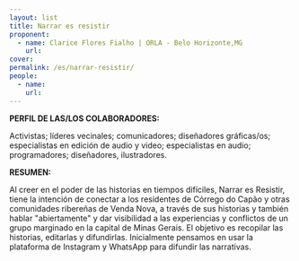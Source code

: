 ```yaml
---
layout: list
title: Narrar es resistir
proponent:
  - name: Clarice Flores Fialho | ORLA - Belo Horizonte,MG
    url: 
cover:
permalink: /es/narrar-resistir/
people:
  - name: 
    url: 
---
```


**PERFIL DE LAS/LOS COLABORADORES:**
  
Activistas; líderes vecinales; comunicadores; diseñadores gráficas/os; especialistas en edición de audio y video; especialistas en audio; programadores; diseñadores, ilustradores.

**RESUMEN:**
  
Al creer en el poder de las historias en tiempos difíciles, Narrar es Resistir, tiene la intención de conectar a los residentes de Córrego do Capão y otras comunidades ribereñas de Venda Nova, a través de sus historias y también hablar "abiertamente" y dar visibilidad a las experiencias y conflictos de un grupo marginado en la capital de Minas Gerais. El objetivo es recopilar las historias, editarlas y difundirlas. Inicialmente pensamos en usar la plataforma de Instagram y WhatsApp para difundir las narrativas.